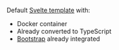 Default [Svelte template](https://github.com/sveltejs/template) with:

- Docker container
- Already converted to TypeScript
- [Bootstrap](https://getbootstrap.com/) already integrated